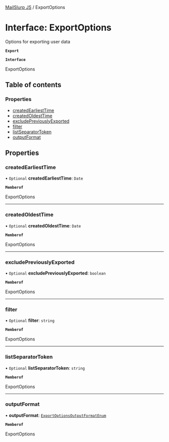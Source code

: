 [MailSlurp JS](../README.md) / ExportOptions

# Interface: ExportOptions

Options for exporting user data

**`Export`**

**`Interface`**

ExportOptions

## Table of contents

### Properties

- [createdEarliestTime](ExportOptions.md#createdearliesttime)
- [createdOldestTime](ExportOptions.md#createdoldesttime)
- [excludePreviouslyExported](ExportOptions.md#excludepreviouslyexported)
- [filter](ExportOptions.md#filter)
- [listSeparatorToken](ExportOptions.md#listseparatortoken)
- [outputFormat](ExportOptions.md#outputformat)

## Properties

### createdEarliestTime

• `Optional` **createdEarliestTime**: `Date`

**`Memberof`**

ExportOptions

___

### createdOldestTime

• `Optional` **createdOldestTime**: `Date`

**`Memberof`**

ExportOptions

___

### excludePreviouslyExported

• `Optional` **excludePreviouslyExported**: `boolean`

**`Memberof`**

ExportOptions

___

### filter

• `Optional` **filter**: `string`

**`Memberof`**

ExportOptions

___

### listSeparatorToken

• `Optional` **listSeparatorToken**: `string`

**`Memberof`**

ExportOptions

___

### outputFormat

• **outputFormat**: [`ExportOptionsOutputFormatEnum`](../enums/ExportOptionsOutputFormatEnum.md)

**`Memberof`**

ExportOptions
